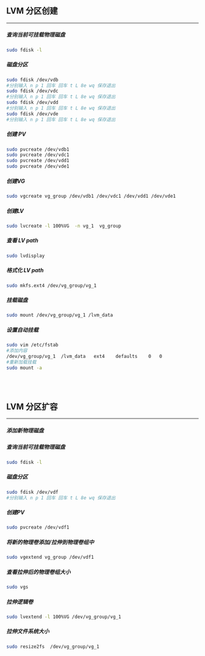 ## LVM 分区创建
---

##### 查询当前可挂载物理磁盘
```bash
sudo fdisk -l
```

##### 磁盘分区
```bash
sudo fdisk /dev/vdb
#分别输入 n p 1 回车 回车 t L 8e wq 保存退出
sudo fdisk /dev/vdc
#分别输入 n p 1 回车 回车 t L 8e wq 保存退出
sudo fdisk /dev/vdd
#分别输入 n p 1 回车 回车 t L 8e wq 保存退出
sudo fdisk /dev/vde
#分别输入 n p 1 回车 回车 t L 8e wq 保存退出
```


##### 创建 PV
```bash
sudo pvcreate /dev/vdb1
sudo pvcreate /dev/vdc1
sudo pvcreate /dev/vdd1
sudo pvcreate /dev/vde1
```


##### 创建VG
```bash
sudo vgcreate vg_group /dev/vdb1 /dev/vdc1 /dev/vdd1 /dev/vde1
```


##### 创建LV
```bash
sudo lvcreate -l 100%VG  -n vg_1  vg_group
```

##### 查看 LV path
```bash
sudo lvdisplay
```

##### 格式化 LV  path
```bash
sudo mkfs.ext4 /dev/vg_group/vg_1
```

##### 挂载磁盘
```bash
sudo mount /dev/vg_group/vg_1 /lvm_data
```

##### 设置自动挂载
```bash
sudo vim /etc/fstab
#添加内容
/dev/vg_group/vg_1  /lvm_data   ext4    defaults    0   0
#重新加载挂载
sudo mount -a
```
<br>

<br>

## LVM 分区扩容
---

##### 添加新物理磁盘
##### 查询当前可挂载物理磁盘
```bash
sudo fdisk -l
```

##### 磁盘分区
```bash
sudo fdisk /dev/vdf
#分别输入 n p 1 回车 回车 t L 8e wq 保存退出
```

##### 创建PV
```bash
sudo pvcreate /dev/vdf1
```

##### 将新的物理卷添加/拉伸到物理卷组中
```bash
sudo vgextend vg_group /dev/vdf1
```

##### 查看拉伸后的物理卷组大小
```bash
sudo vgs
```

##### 拉伸逻辑卷
```bash
sudo lvextend -l 100%VG /dev/vg_group/vg_1
```

##### 拉伸文件系统大小
```bash
sudo resize2fs  /dev/vg_group/vg_1
```
